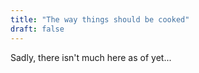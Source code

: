 ```yaml
---
title: "The way things should be cooked"
draft: false
---
```

Sadly, there isn't much here as of yet...
